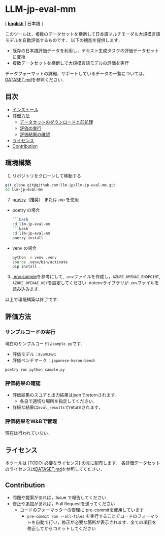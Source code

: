 # LLM-jp-eval-mm
[ [**English**](./README_en.md) | 日本語 ]

このツールは，複数のデータセットを横断して日本語マルチモーダル大規模言語モデルを自動評価するものです．
以下の機能を提供します．

- 既存の日本語評価データを利用し，テキスト生成タスクの評価データセットに変換
- 複数データセットを横断して大規模言語モデルの評価を実行

データフォーマットの詳細，サポートしているデータの一覧については，[DATASET.md](./DATASET.md)を参照ください．


## 目次

- [インストール](#インストール)
- [評価方法](#評価方法)
  - [データセットのダウンロードと前処理](#データセットのダウンロードと前処理)
  - [評価の実行](#評価の実行)
  - [評価結果の確認](#評価結果の確認)
- [ライセンス](#ライセンス)
- [Contribution](#Contribution)

## 環境構築

1. リポジトリをクローンして移動する
```bash
git clone git@github.com:llm-jp/llm-jp-eval-mm.git
cd llm-jp-eval-mm
```

2. [poetry](https://python-poetry.org/docs/)（推奨） または pip を使用

- poetry の場合
    ```bash
    ```bash
    cd llm-jp-eval-mm
  ```bash
    cd llm-jp-eval-mm
  poetry install
  ```
- venv の場合
  ```bash
  python -m venv .venv
  source .venv/bin/activate
  pip install .
  ```

3. [.env.sample](./.env.sample)を参考にして, `.env`ファイルを作成し，`AZURE_OPENAI_ENDPOINT`, `AZURE_OPENAI_KEY`を設定してください. dotenvライブラリが`.env`ファイルを読み込みます.

以上で環境構築は終了です.

## 評価方法

### サンプルコードの実行

現在のサンプルコードは`sample.py`です．
- 評価モデル：`EvoVLMv1`
- 評価ベンチマーク：`japanese-heron-bench`

```bash
poetry run python sample.py
```

### 評価結果の確認

- 評価結果のスコアと出力結果はjsonでreturnされます．
  - 各自で適切な場所を指定してください．
- 詳細な結果は`eval_results`でreturnされます，

### 評価結果をW&Bで管理

現在は行われていない．

## ライセンス

本ツールは [TODO: 必要なライセンス] の元に配布します．
各評価データセットのライセンスは[DATASET.md](./DATASET.md)を参照してください．

## Contribution

- 問題や提案があれば，Issue で報告してください
- 修正や追加があれば，Pull Requestを送ってください
    - コードのフォーマッターの管理に [pre-commit](https://pre-commit.com)を使用しています
        - `pre-commit run --all-files` を実行することでコードのフォーマットを自動で行い，修正が必要な箇所が表示されます．全ての項目を修正してからコミットしてください
